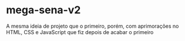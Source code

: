 # mega-sena-v2
 A mesma ideia de projeto que o primeiro, porém, com aprimorações no HTML, CSS e JavaScript que fiz depois de acabar o primeiro
